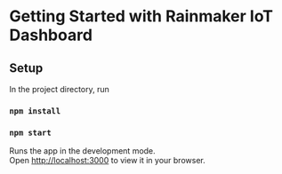 # Getting Started with Rainmaker IoT Dashboard

## Setup

In the project directory, run

### `npm install`

### `npm start`

Runs the app in the development mode.\
Open [http://localhost:3000](http://localhost:3000) to view it in your browser.

